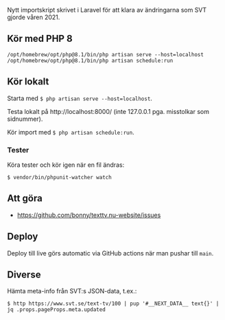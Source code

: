 Nytt importskript skrivet i Laravel för att klara av ändringarna som SVT gjorde våren 2021.

## Kör med PHP 8

`/opt/homebrew/opt/php@8.1/bin/php artisan serve --host=localhost`
`/opt/homebrew/opt/php@8.1/bin/php artisan schedule:run`

## Kör lokalt

Starta med `$ php artisan serve --host=localhost`.

Testa lokalt på http://localhost:8000/ (inte 127.0.0.1 pga. misstolkar som sidnummer).

Kör import med `$ php artisan schedule:run`.

### Tester

Köra tester och kör igen när en fil ändras:

    $ vendor/bin/phpunit-watcher watch

## Att göra

-   https://github.com/bonny/texttv.nu-website/issues

## Deploy

Deploy till live görs automatic via GitHub actions när man pushar till `main`.

## Diverse

Hämta meta-info från SVT:s JSON-data, t.ex.:

`$ http https://www.svt.se/text-tv/100 | pup '#__NEXT_DATA__ text{}' | jq .props.pageProps.meta.updated`
